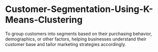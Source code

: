 # Customer-Segmentation-Using-K-Means-Clustering
To group customers into segments based on their purchasing behavior, demographics, or other factors, helping businesses understand their customer base and tailor marketing strategies accordingly.
